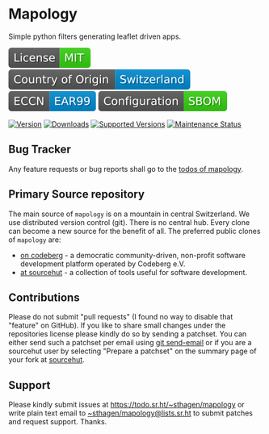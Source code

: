 # Mapology

Simple python filters generating leaflet driven apps.

[![license](badges/license-spdx-mit.svg)](https://git.sr.ht/~sthagen/mapology/tree/default/item/LICENSE)
[![Country of Origin](badges/country-of-origin-name-switzerland-neutral.svg)](https://git.sr.ht/~sthagen/mapology/tree/default/item/COUNTRY-OF-ORIGIN)
[![Export Classification Control Number (ECCN)](badges/export-control-classification-number_eccn-ear99-neutral.svg)](https://git.sr.ht/~sthagen/mapology/tree/default/item/EXPORT-CONTROL-CLASSIFICATION-NUMBER)
[![Configuration](badges/configuration-sbom.svg)](third-party/index.html)

[![Version](https://img.shields.io/pypi/v/mapology.svg?style=flat)](https://pypi.python.org/pypi/mapology/)
[![Downloads](https://static.pepy.tech/badge/mapology/month)](https://pepy.tech/project/mapology)
[![Supported Versions](https://img.shields.io/pypi/pyversions/mapology.svg?style=flat)](https://pypi.python.org/pypi/mapology/)
[![Maintenance Status](https://img.shields.io/github/commit-activity/y/sthagen/mapology.svg?style=flat)](https://git.sr.ht/~sthagen/mapology/log)

## Bug Tracker

Any feature requests or bug reports shall go to the [todos of mapology](https://todo.sr.ht/~sthagen/mapology).

## Primary Source repository

The main source of `mapology` is on a mountain in central Switzerland.
We use distributed version control (git).
There is no central hub.
Every clone can become a new source for the benefit of all.
The preferred public clones of `mapology` are:

* [on codeberg](https://codeberg.org/sthagen/mapology) - a democratic community-driven, non-profit software development platform operated by Codeberg e.V.
* [at sourcehut](https://git.sr.ht/~sthagen/mapology) - a collection of tools useful for software development.

## Contributions

Please do not submit "pull requests" (I found no way to disable that "feature" on GitHub).
If you like to share small changes under the repositories license please kindly do so by sending a patchset.
You can either send such a patchset per email using [git send-email](https://git-send-email.io) or 
if you are a sourcehut user by selecting "Prepare a patchset" on the summary page of your fork at [sourcehut](https://git.sr.ht/).

## Support

Please kindly submit issues at <https://todo.sr.ht/~sthagen/mapology> or write plain text email to <~sthagen/mapology@lists.sr.ht> to submit patches and request support. Thanks.
